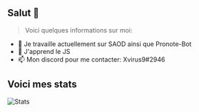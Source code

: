 ## Salut 👋

> Voici quelques informations sur moi:

- 🔭 Je travaille actuellement sur SAOD ainsi que Pronote-Bot
- 🌱 J'apprend le JS
- 📫 Mon discord pour me contacter: Xvirus9#2946

## Voici mes stats

![Stats](https://github-readme-stats.vercel.app/api?username=Xvirus9-dev&show_icons=true&theme=radical)
